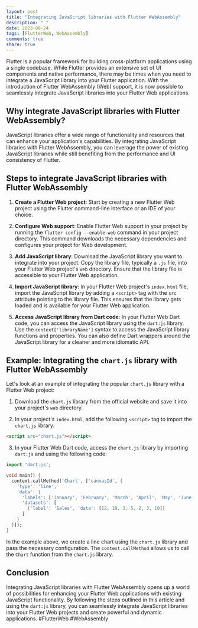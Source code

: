 ```yaml
---
layout: post
title: "Integrating JavaScript libraries with Flutter WebAssembly"
description: " "
date: 2023-09-24
tags: [FlutterWeb, WebAssembly]
comments: true
share: true
---
```


Flutter is a popular framework for building cross-platform applications using a single codebase. While Flutter provides an extensive set of UI components and native performance, there may be times when you need to integrate a JavaScript library into your Flutter application. With the introduction of Flutter WebAssembly (Web) support, it is now possible to seamlessly integrate JavaScript libraries into your Flutter Web applications.

## Why integrate JavaScript libraries with Flutter WebAssembly?

JavaScript libraries offer a wide range of functionality and resources that can enhance your application's capabilities. By integrating JavaScript libraries with Flutter WebAssembly, you can leverage the power of existing JavaScript libraries while still benefiting from the performance and UI consistency of Flutter.

## Steps to integrate JavaScript libraries with Flutter WebAssembly

1. **Create a Flutter Web project**: Start by creating a new Flutter Web project using the Flutter command-line interface or an IDE of your choice.

2. **Configure Web support**: Enable Flutter Web support in your project by running the `flutter config --enable-web` command in your project directory. This command downloads the necessary dependencies and configures your project for Web development.

3. **Add JavaScript library**: Download the JavaScript library you want to integrate into your project. Copy the library file, typically a `.js` file, into your Flutter Web project's `web` directory. Ensure that the library file is accessible to your Flutter Web application.

4. **Import JavaScript library**: In your Flutter Web project's `index.html` file, import the JavaScript library by adding a `<script>` tag with the `src` attribute pointing to the library file. This ensures that the library gets loaded and is available for your Flutter Web application.

5. **Access JavaScript library from Dart code**: In your Flutter Web Dart code, you can access the JavaScript library using the `dart:js` library. Use the `context['libraryName']` syntax to access the JavaScript library functions and properties. You can also define Dart wrappers around the JavaScript library for a cleaner and more idiomatic API.

## Example: Integrating the `chart.js` library with Flutter WebAssembly

Let's look at an example of integrating the popular `chart.js` library with a Flutter Web project:

1. Download the `chart.js` library from the official website and save it into your project's `web` directory.

2. In your project's `index.html`, add the following `<script>` tag to import the `chart.js` library:

```html
<script src="chart.js"></script>
```

3. In your Flutter Web Dart code, access the `chart.js` library by importing `dart:js` and using the following code:

```dart
import 'dart:js';

void main() {
  context.callMethod('Chart', ['canvasId', {
    'type': 'line',
    'data': {
      'labels': ['January', 'February', 'March', 'April', 'May', 'June', 'July'],
      'datasets': [
        {'label': 'Sales', 'data': [12, 19, 3, 5, 2, 3, 10]}
      ]
    }
  }]);
}
```

In the example above, we create a line chart using the `chart.js` library and pass the necessary configuration. The `context.callMethod` allows us to call the `Chart` function from the `chart.js` library.

## Conclusion

Integrating JavaScript libraries with Flutter WebAssembly opens up a world of possibilities for enhancing your Flutter Web applications with existing JavaScript functionality. By following the steps outlined in this article and using the `dart:js` library, you can seamlessly integrate JavaScript libraries into your Flutter Web projects and create powerful and dynamic applications. #FlutterWeb #WebAssembly